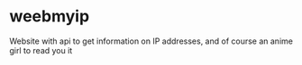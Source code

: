 # weebmyip
Website with api to get information on IP addresses, and of course an anime girl to read you it

